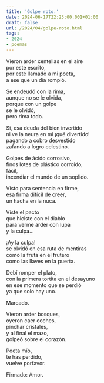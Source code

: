 ```yaml
---
title: 'Golpe roto.'
date: 2024-06-17T22:23:00.001+01:00
draft: false
url: /2024/04/golpe-roto.html
tags: 
- 2024
- poemas
---
```


Vieron arder centellas en el aire  
por este escrito,  
por este llamado a mi poeta,  
a ese que un día rompió.  

Se endeudó con la rima,  
aunque no se le olvida,  
porque con un golpe  
se le olvidó,  
pero rima todo.  

Si, esa deuda del bien invertido  
ni ve la neura en mi ¡qué divertido!  
pagando a cobro desvestido  
zafando a logro celestino.  

Golpes de ácido corrosivo,  
finos lotes de plástico corroído,  
fácil,  
incendiar el mundo de un soplido.  

Visto para sentencia en firme,  
esa firma difícil de creer,  
un hacha en la nuca.  

Viste el pacto   
que hiciste con el diablo  
para verme arder con lupa  
y la culpa...  

¡Ay la culpa!  
se olvidó en esa ruta de mentiras  
como la fruta en el frutero  
como las llaves en la puerta.  

Debí romper el plato,  
con la primera tortita en el desayuno  
en ese momento que se perdió  
ya que solo hay uno.  

Marcado.  

Vieron arder bosques,  
oyeron caer coches,  
pinchar cristales,  
y al final el mazo,  
golpeó sobre el corazón.  

Poeta mío,  
te has perdido,  
vuelve porfavor.  

Firmado: Amor.   